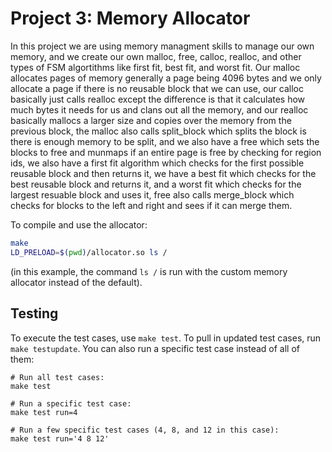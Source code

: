 # Project 3: Memory Allocator
In this project we are using memory managment skills to manage our own memory, and we create our own malloc, free, calloc, realloc, and other types of FSM algortithms like first fit, best fit, and worst fit. Our malloc allocates pages of memory generally a page being 4096 bytes and we only allocate a page if there is no reusable block that we can use, our calloc basically just calls realloc except the difference is that it calculates how much bytes it needs for us and clans out all the memory, and our realloc basically mallocs a larger size and copies over the memory from the previous block, the malloc also calls split_block which splits the block is there is enough memory to be split, and we also have a free which sets the blocks to free and munmaps if an entire page is free by checking for region ids, we also have a first fit algorithm which checks for the first possible reusable block and then returns it, we have a best fit which checks for the best reusable block and returns it, and a worst fit which checks for the largest resuable block and uses it, free also calls merge_block which checks for blocks to the left and right and sees if it can merge them.



To compile and use the allocator:

```bash
make
LD_PRELOAD=$(pwd)/allocator.so ls /
```

(in this example, the command `ls /` is run with the custom memory allocator instead of the default).

## Testing

To execute the test cases, use `make test`. To pull in updated test cases, run `make testupdate`. You can also run a specific test case instead of all of them:

```
# Run all test cases:
make test

# Run a specific test case:
make test run=4

# Run a few specific test cases (4, 8, and 12 in this case):
make test run='4 8 12'
```

